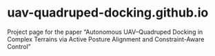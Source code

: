 # uav-quadruped-docking.github.io
Project page for the paper “Autonomous UAV–Quadruped Docking in Complex Terrains via Active Posture Alignment and Constraint-Aware Control”
